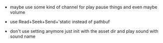 * maybe use some kind of channel for play pause things and even maybe volume
* use Read+Seek+Send+'static instead of pathbuf

* don't use setting anymore just init with the asset dir and play sound with sound name
